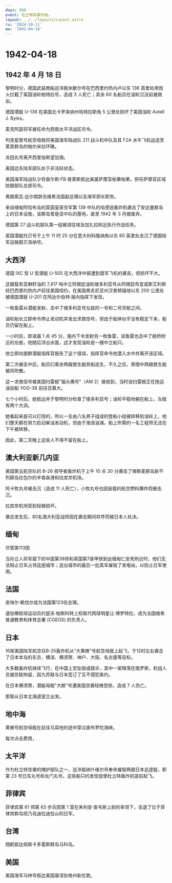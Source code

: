 ```yaml
---
days: 960
event: 杜立特突袭开始。
layout: ../../layouts/Layout.astro
ru: '2024-10-11'
ww: '1942-04-18'
---
```


# 1942-04-18

## 1942 年 4 月 18 日

黎明时分，德国武装商船巡洋舰米歇尔号在巴西里约热内卢以东 136
英里处用炮火拦截了英国油轮帕特拉号，造成 3 人死亡；其余 60
名船员在油轮沉没前被救出。

德国潜艇 U-136 在美国北卡罗来纳州哈特拉斯角 5 公里处损坏了美国油轮
Axtell J. Byles。

麦克阿瑟将军被任命为西南太平洋战区司令。

列克星敦号航空母舰将美国海军陆战队 211 战斗机中队及其 F2A
水牛飞机运送至莱恩群岛的帕尔米拉环礁。

龙田丸号离开西里伯斯望加锡。

美国远东陆军部队处于非活跃状态。

美国海军陆战队少将查尔斯·FB·普莱斯抵达美属萨摩亚帕果帕果，担任萨摩亚区域防御部队总部司令。

弗朗索瓦·达尔朗辞去维希法国副总理以及海军部长职务。

来自缅甸阿恰布岛的英国皇家空军第 139
中队的哈德逊轰炸机袭击了安达曼群岛上的日本设施，该群岛曾是该中队的基地，直至
1942 年 3 月被废弃。

德国第 27 战斗机联队第一组被调往埃及加扎拉附近执行作战任务。

英国潜艇托贝号于上午 11 时 25 分在意大利科隆纳角以东 60
英里处击沉了德国陆军运输舰贝洛纳号。

## 大西洋

德国 IXC 型 U 型潜艇 U-505 在大西洋中部遭到盟军飞机的袭击，但损坏不大。

这艘载有亚麻籽油的 7,417
吨中立阿根廷油轮维多利亚号从阿根廷布宜诺斯艾利斯经巴西里约热内卢前往美国纽约，在美国弗吉尼亚州汉普顿锚地以东
200 公里处被德国潜艇 U-201 在阿达尔伯特·施内指挥下发现。

一枚鱼雷从潜艇发射，击中了维多利亚号左舷的一号和二号货舱之间。

油轮船长立即命令停止发动机并发出求救信号，但由于船体似乎没有稳定下来，船员仍留在船上。

一小时后，即凌晨 1 点 45
分，施内下令发射另一枚鱼雷，该鱼雷也击中了舰桥附近的左舷，他随后浮出水面，这才发现油轮是一艘中立船只。

他立即向狼群潜艇指挥官报告了这个错误，指挥官命令他潜入水中并离开该区域。

第二次被击中后，船员们乘坐两艘救生艇弃船逃生，不久之后，黑暗中两艘救生艇被风吹散。

这一求救信号被美国扫雷舰"猫头鹰号"（AM
2）接收到，当时该扫雷舰正在拖运油驳船 YOG-38 前往百慕大。

七个小时后，她抵达并于黎明时分检查了维多利亚号；油轮平稳地躺在船上，左舷有两个大洞。

她看起来是可以打捞的，所以一支由八名男子组成的登船小组被转移到油轮上，他们整天都在努力启动柴油发动机，但由于海浪汹涌，船上所需的一名工程师无法在下午被转移。

因此，第二天晚上这些人不得不留在船上。

## 澳大利亚新几内亚

美国第五航空队的 B-26 掠夺者轰炸机于上午 10 点 30
分袭击了俾斯麦群岛新不列颠岛拉包尔的辛普森港和拉库奈机场。

阿卡牧丸号被击沉（造成 11
人死亡），小牧丸号也因装载的航空燃料爆炸而被击沉。

拉库奈机场受到轻微损坏。

袭击发生后，80名澳大利亚战俘因在袭击期间欢呼而被日本人处决。

## 缅甸

尽管第113团

当孙立人将军麾下的中国第38师和英国第7装甲旅到达缅甸仁安羌附近时，他们无法阻止日军占领这座城市；逃出城市的最后一批英军摧毁了发电站，以防止日军使用。

## 法国

皮埃尔·赖伐尔成为法国第123任总理。

退役橄榄球运动员约瑟夫·帕斯科特上校取代网球明星让·博罗特拉，成为法国维希普通教育和体育总署
(CGEGS) 的负责人。

## 日本

16架美国陆军航空兵B-25轰炸机从"大黄蜂"号航空母舰上起飞，于12时左右袭击了日本本岛的东京、横滨、横须贺、神户、大阪、名古屋等目标。

大多数轰炸机继续飞行，在中国上空坠毁或跳伞，其中一架降落在俄罗斯，机组人员被苏联拘留，因为苏联与日本签订了互不侵犯条约。

在日本横须贺，潜艇母舰"大鲸"号遭美国空袭轻微受损，造成 7 人伤亡。

那智从日本北海道室兰出发。

## 地中海

黄蜂号航空母舰在前往马耳他的途中穿过直布罗陀海峡。

每次点击费用，

## 太平洋

作为杜立特空袭的掩护部队之一，巡洋舰纳什维尔号奉命摧毁两艘日本巡逻艇，即第
23 号日东丸号和长门丸号。这些船只的发现促使杜立特轰炸机提前起飞。

## 菲律宾

菲律宾第 61 师第 63 步兵团第 1
营在朱利安·查韦斯上尉的率领下，击退了位于菲律宾群岛班乃岛迪拉迪拉山的日军。

## 台湾

翔鹤抵达佩斯卡多雷斯群岛马科岛。

## 美国

美国海军马林号抵达美国康涅狄格州新伦敦。